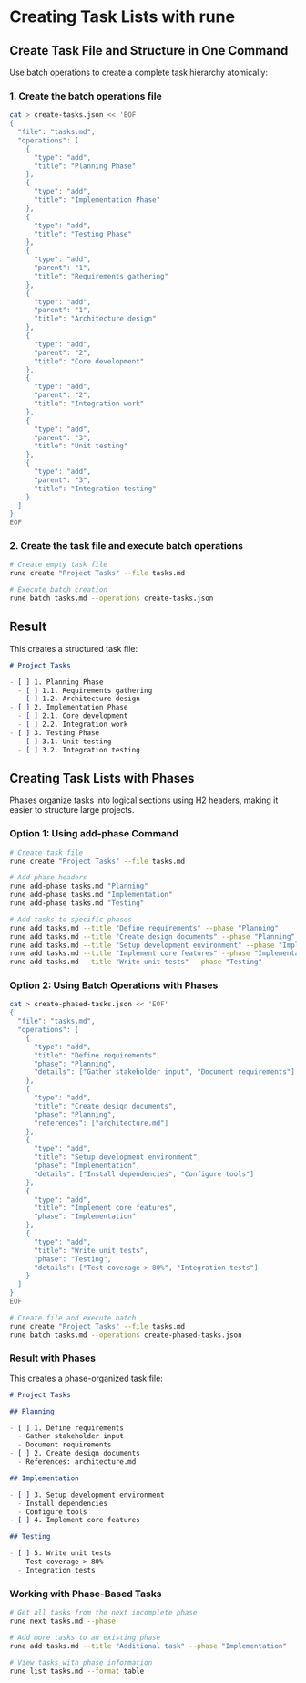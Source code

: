 # Creating Task Lists with rune

## Create Task File and Structure in One Command

Use batch operations to create a complete task hierarchy atomically:

### 1. Create the batch operations file

```bash
cat > create-tasks.json << 'EOF'
{
  "file": "tasks.md",
  "operations": [
    {
      "type": "add",
      "title": "Planning Phase"
    },
    {
      "type": "add",
      "title": "Implementation Phase"
    },
    {
      "type": "add",
      "title": "Testing Phase"
    },
    {
      "type": "add",
      "parent": "1",
      "title": "Requirements gathering"
    },
    {
      "type": "add",
      "parent": "1",
      "title": "Architecture design"
    },
    {
      "type": "add",
      "parent": "2",
      "title": "Core development"
    },
    {
      "type": "add",
      "parent": "2",
      "title": "Integration work"
    },
    {
      "type": "add",
      "parent": "3",
      "title": "Unit testing"
    },
    {
      "type": "add",
      "parent": "3",
      "title": "Integration testing"
    }
  ]
}
EOF
```

### 2. Create the task file and execute batch operations

```bash
# Create empty task file
rune create "Project Tasks" --file tasks.md

# Execute batch creation
rune batch tasks.md --operations create-tasks.json
```

## Result

This creates a structured task file:

```markdown
# Project Tasks

- [ ] 1. Planning Phase
  - [ ] 1.1. Requirements gathering
  - [ ] 1.2. Architecture design
- [ ] 2. Implementation Phase
  - [ ] 2.1. Core development
  - [ ] 2.2. Integration work
- [ ] 3. Testing Phase
  - [ ] 3.1. Unit testing
  - [ ] 3.2. Integration testing
```

## Creating Task Lists with Phases

Phases organize tasks into logical sections using H2 headers, making it easier to structure large projects.

### Option 1: Using add-phase Command

```bash
# Create task file
rune create "Project Tasks" --file tasks.md

# Add phase headers
rune add-phase tasks.md "Planning"
rune add-phase tasks.md "Implementation"
rune add-phase tasks.md "Testing"

# Add tasks to specific phases
rune add tasks.md --title "Define requirements" --phase "Planning"
rune add tasks.md --title "Create design documents" --phase "Planning"
rune add tasks.md --title "Setup development environment" --phase "Implementation"
rune add tasks.md --title "Implement core features" --phase "Implementation"
rune add tasks.md --title "Write unit tests" --phase "Testing"
```

### Option 2: Using Batch Operations with Phases

```bash
cat > create-phased-tasks.json << 'EOF'
{
  "file": "tasks.md",
  "operations": [
    {
      "type": "add",
      "title": "Define requirements",
      "phase": "Planning",
      "details": ["Gather stakeholder input", "Document requirements"]
    },
    {
      "type": "add",
      "title": "Create design documents",
      "phase": "Planning",
      "references": ["architecture.md"]
    },
    {
      "type": "add",
      "title": "Setup development environment",
      "phase": "Implementation",
      "details": ["Install dependencies", "Configure tools"]
    },
    {
      "type": "add",
      "title": "Implement core features",
      "phase": "Implementation"
    },
    {
      "type": "add",
      "title": "Write unit tests",
      "phase": "Testing",
      "details": ["Test coverage > 80%", "Integration tests"]
    }
  ]
}
EOF

# Create file and execute batch
rune create "Project Tasks" --file tasks.md
rune batch tasks.md --operations create-phased-tasks.json
```

### Result with Phases

This creates a phase-organized task file:

```markdown
# Project Tasks

## Planning

- [ ] 1. Define requirements
  - Gather stakeholder input
  - Document requirements
- [ ] 2. Create design documents
  - References: architecture.md

## Implementation

- [ ] 3. Setup development environment
  - Install dependencies
  - Configure tools
- [ ] 4. Implement core features

## Testing

- [ ] 5. Write unit tests
  - Test coverage > 80%
  - Integration tests
```

### Working with Phase-Based Tasks

```bash
# Get all tasks from the next incomplete phase
rune next tasks.md --phase

# Add more tasks to an existing phase
rune add tasks.md --title "Additional task" --phase "Implementation"

# View tasks with phase information
rune list tasks.md --format table
```